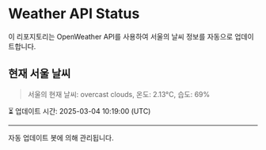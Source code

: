 
# Weather API Status

이 리포지토리는 OpenWeather API를 사용하여 서울의 날씨 정보를 자동으로 업데이트합니다.

## 현재 서울 날씨
> 서울의 현재 날씨: overcast clouds, 온도: 2.13°C, 습도: 69%

⏳ 업데이트 시간: 2025-03-04 10:19:00 (UTC)

---
자동 업데이트 봇에 의해 관리됩니다.
